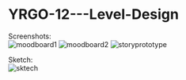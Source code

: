 # YRGO-12---Level-Design

Screenshots: <br>
![moodboard1](https://user-images.githubusercontent.com/4477364/48853486-e6151080-edaf-11e8-9e4a-ac6ea9fa13e7.PNG)
![moodboard2](https://user-images.githubusercontent.com/4477364/48853488-e7463d80-edaf-11e8-955f-0f82c680b3a0.PNG)
![storyprototype](https://user-images.githubusercontent.com/4477364/48853492-e9a89780-edaf-11e8-8fd7-2877acc375a5.PNG)

Sketch: <br>
![sktech](https://user-images.githubusercontent.com/4477364/48855311-1c548f00-edb4-11e8-96a4-eb682546eb33.jpg)
